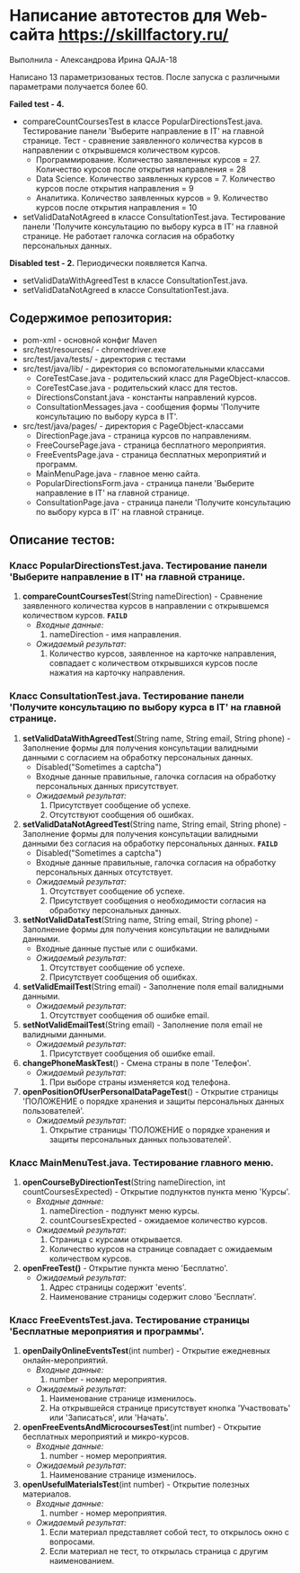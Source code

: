 # Написание автотестов для Web-сайта https://skillfactory.ru/Выполнила - Александрова Ирина QAJA-18  Написано 13 параметризованых тестов.После запуска с различными параметрами получается более 60.**Failed test - 4.**- compareCountCoursesTest в классе PopularDirectionsTest.java. Тестирование панели 'Выберите направление в IT' на главной странице. Тест - сравнение заявленного количества курсов в направлении с открывшемся количеством курсов.   - Программирование. Количество заявленных курсов = 27. Количество курсов после открытия направления = 28   - Data Science. Количество заявленных курсов = 7. Количество курсов после открытия направления = 9   - Аналитика. Количество заявленных курсов = 9. Количество курсов после открытия направления = 10- setValidDataNotAgreed в классе СonsultationTest.java. Тестирование панели 'Получите консультацию по выбору курса в IT' на главной странице. Не работает галочка согласия на обработку персональных данных.**Disabled test - 2.** Периодически появляется Капча.- setValidDataWithAgreedTest в классе СonsultationTest.java.- setValidDataNotAgreed в классе СonsultationTest.java.## Содержимое репозитория:- pom-xml - основной конфиг Maven - src/test/resources/ - chromedriver.exe- src/test/java/tests/ - директория с тестами- src/test/java/lib/ - директория со вспомогательными классами    - CoreTestCase.java - родительский класс для PageObject-классов.    - CoreTestCase.java - родительский класс для тестов.    - DirectionsConstant.java - константы направлений курсов.    - ConsultationMessages.java - сообщения формы 'Получите консультацию по выбору курса в IT'. - src/test/java/pages/ - директория с PageObject-классами        - DirectionPage.java - страница курсов по направлениям.    - FreeCoursePage.java - страница бесплатного мероприятия.    - FreeEventsPage.java - страница бесплатных мероприятий и программ.    - MainMenuPage.java - главное меню сайта.    - PopularDirectionsForm.java - страница панели 'Выберите направление в IT' на главной странице.     - СonsultationPage.java - страница панели 'Получите консультацию по выбору курса в IT' на главной странице. ## Описание тестов:### Класс PopularDirectionsTest.java. Тестирование панели 'Выберите направление в IT' на главной странице.1. **compareCountCoursesTest**(String nameDirection) - Сравнение заявленного количества курсов в направлении с открывшемся количеством курсов. **`FAILD`**   - _Входные данные:_      1. nameDirection - имя направления.         - _Ожидаемый результат:_      1. Количество курсов, заявленное на карточке направления, совпадает с количеством открывшихся курсов после нажатия на карточку направления.### Класс СonsultationTest.java. Тестирование панели 'Получите консультацию по выбору курса в IT' на главной странице.1. **setValidDataWithAgreedTest**(String name, String email, String phone) - Заполнение формы для получения консультации валидными данными c cогласием на обработку персональных данных.    - Disabled("Sometimes a captcha")    - Входные данные правильные, галочка cогласия на обработку персональных данных присутствует.           - _Ожидаемый результат:_        1. Присутствует сообщение об успехе.        2. Отсутствуют сообщения об ошибках.2. **setValidDataNotAgreedTest**(String name, String email, String phone) - Заполнение формы для получения консультации валидными данными без cогласия на обработку персональных данных. **`FAILD`**    - Disabled("Sometimes a captcha")    - Входные данные правильные, галочка cогласия на обработку персональных данных отсутствует.     - _Ожидаемый результат:_        1. Отсутствует сообщение об успехе.        2. Присутствует сообщения о необходимости согласия на обработку персональных данных.3. **setNotValidDataTest**(String name, String email, String phone) - Заполнение формы для получения консультации не валидными данными.    - Входные данные пустые или с ошибками.    - _Ожидаемый результат:_        1. Отсутствует сообщение об успехе.        2. Присутствует сообщения об ошибках.4. **setValidEmailTest**(String email) - Заполнение поля email валидными данными.    - _Ожидаемый результат:_        1. Отсутствует сообщения об ошибке email.5. **setNotValidEmailTest**(String email) - Заполнение поля email не валидными данными.    - _Ожидаемый результат:_        1. Присутствует сообщения об ошибке email.6. **changePhoneMaskTest**() - Смена страны в поле 'Телефон'.    - _Ожидаемый результат:_        1. При выборе страны изменяется код телефона.7. **openPositionOfUserPersonalDataPageTest**() - Открытие страницы 'ПОЛОЖЕНИЕ о порядке хранения и защиты персональных данных пользователей'.    - _Ожидаемый результат:_        1. Открытие страницы 'ПОЛОЖЕНИЕ о порядке хранения и защиты персональных данных пользователей'.     ### Класс MainMenuTest.java. Тестирование главного меню.1. **openCourseByDirectionTest**(String nameDirection, int countCoursesExpected) - Открытие подпунктов пункта меню 'Курсы'.        - _Входные данные:_        1. nameDirection - подпункт меню курсы.         2. countCoursesExpected - ожидаемое количество курсов.    - _Ожидаемый результат:_        1. Страница с курсами открывается.        2. Количество курсов на странице совпадает с ожидаемым количеством курсов.2. **openFreeTest()** - Открытие пункта меню 'Бесплатно'.    - _Ожидаемый результат:_        1. Адрес страницы содержит 'events'.        2. Наименование страницы содержит слово 'Бесплатн'.### Класс FreeEventsTest.java. Тестирование страницы 'Бесплатные мероприятия и программы'.1. **openDailyOnlineEventsTest**(int number) - Открытие ежедневных онлайн-мероприятий.    - _Входные данные:_        1. number - номер мероприятия.            - _Ожидаемый результат:_        1. Наименование странице изменилось.        2. На открывшейся странице присутствует кнопка 'Участвовать' или 'Записаться', или 'Начать'.2. **openFreeEventsAndMicrocoursesTest**(int number) - Открытие бесплатных мероприятий и микро-курсов.    - _Входные данные:_        1. number - номер мероприятия.    - _Ожидаемый результат:_        1. Наименование странице изменилось.        3. **openUsefulMaterialsTest**(int number) - Открытие полезных материалов.    - _Входные данные:_        1. number - номер мероприятия.    - _Ожидаемый результат:_        1. Если материал представляет собой тест, то открылось окно с вопросами.        2. Если материал не тест, то открылась страница с другим наименованием.